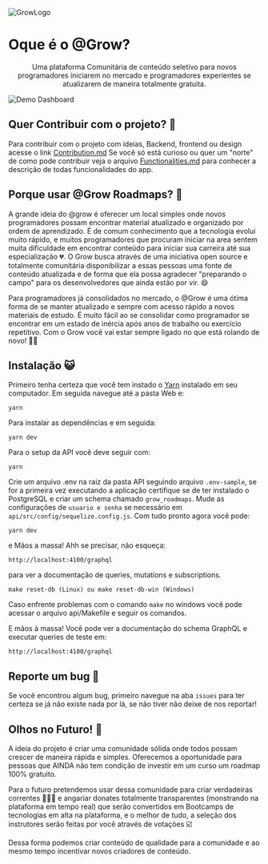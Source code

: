 ![GrowLogo](https://i.imgur.com/Nmwfd0J.jpg)

# Oque é o @Grow?

<center> Uma plataforma Comunitária de conteúdo seletivo para novos programadores iniciarem no mercado e programadores experientes se atualizarem de maneira totalmente gratuita. </center>

![Demo Dashboard](https://camo.githubusercontent.com/7d4568593a00ca225d98e4b2f9df7574ac9ad763/68747470733a2f2f692e696d6775722e636f6d2f337932493775432e6a7067)

## Quer Contribuir com o projeto? :open_hands:

Para contribuir com o projeto com ideias, Backend, frontend ou design acesse o link [Contribution.md](https://github.com/MarcosRenato266/Grow-Roadmaps/blob/master/docs/Contribution.md)
Se você só está curioso ou quer um "norte" de como pode contribuir veja o arquivo [Functionalities.md](https://github.com/MarcosRenato266/Grow-Roadmaps/blob/master/docs/Functionalities.md)
para conhecer a descrição de todas funcionalidades do app.

## Porque usar @Grow Roadmaps? :speech_balloon:

A grande ideia do @grow é oferecer um local simples onde novos programadores possam encontrar material atualizado e organizado por ordem de aprendizado. É de comum conhecimento que a tecnologia evolui muito rápido, e muitos programadores que procuram iniciar na area sentem muita dificuldade em encontrar conteúdo para iniciar sua carreira até sua especialização :broken_heart:. O Grow busca através de uma iniciativa open source e totalmente comunitária disponibilizar a essas pessoas uma fonte de conteúdo atualizada e de forma que ela possa agradecer "preparando o campo" para os desenvolvedores que ainda estão por vir. :smile:

Para programadores já consolidados no mercado, o @Grow é uma ótima forma de se manter atualizado e sempre com acesso rápido a novos materiais de estudo. É muito fácil ao se consolidar como programador se encontrar em um estado de inércia após anos de trabalho ou exercício repetitivo. Com o Grow você vai estar sempre ligado no que está rolando de novo! :star2::star2:

## Instalação :smiley_cat:

Primeiro tenha certeza que você tem instado o [Yarn](https://yarnpkg.com) instalado em seu computador.
Em seguida navegue até a pasta Web e:

    yarn

Para instalar as dependências e em seguida:

    yarn dev

Para o setup da API você deve seguir com:

    yarn

Crie um arquivo .env na raiz da pasta API seguindo arquivo `.env-sample`, se
for a primeira vez executando a aplicação certifique se de ter instalado o PostgreSQL e criar
um schema chamado `grow_roadmaps`. Mude as configurações de `usuario e senha` se necessário em `api/src/config/sequelize.config.js`. Com tudo pronto agora você pode:

    yarn dev

e Mãos a massa! Ahh se precisar, não esqueça: 

    http://localhost:4100/graphql

para ver a documentação de queries, mutations e subscriptions. 

    make reset-db (Linux) ou make reset-db-win (Windows)


Caso enfrente problemas com o comando `make` no windows você pode acessar o arquivo api/Makefile e seguir os comandos.


E mãos à massa! Você pode ver a documentação do schema GraphQL e executar queries de teste em:

    http://localhost:4100/graphql

## Reporte um bug :shit:

Se você encontrou algum bug, primeiro navegue na aba `issues` para ter certeza se já não existe nada por lá, se não tiver não deixe de nos reportar!

## Olhos no Futuro! :eyes:

A ideia do projeto é criar uma comunidade sólida onde todos possam crescer de maneira rápida e simples. Oferecemos a oportunidade para pessoas que AINDA não tem condição de investir em um curso um roadmap 100% gratuito.

Para o futuro pretendemos usar dessa comunidade para criar verdadeiras correntes :link::link::link: e angariar donates totalmente transparentes (monstrando na plataforma em tempo real) que serão convertidos em Bootcamps de tecnologias em alta na plataforma, e o melhor de tudo, a seleção dos instrutores serão feitas por você através de votações :ballot_box_with_check:

Dessa forma podemos criar conteúdo de qualidade para a comunidade e ao mesmo tempo incentivar novos criadores de conteúdo.
